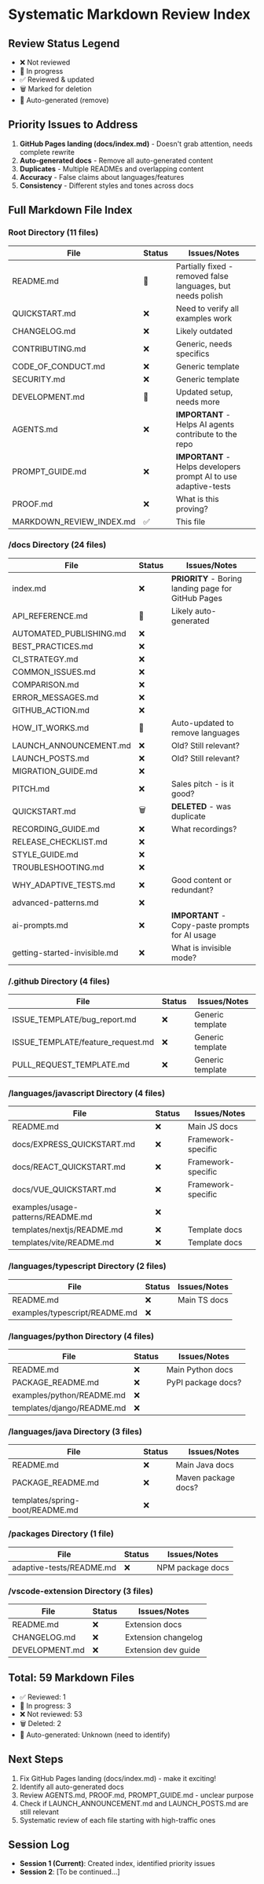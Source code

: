 # Systematic Markdown Review Index

## Review Status Legend
- ❌ Not reviewed
- 🔄 In progress
- ✅ Reviewed & updated
- 🗑️ Marked for deletion
- 🤖 Auto-generated (remove)

## Priority Issues to Address
1. **GitHub Pages landing (docs/index.md)** - Doesn't grab attention, needs complete rewrite
2. **Auto-generated docs** - Remove all auto-generated content
3. **Duplicates** - Multiple READMEs and overlapping content
4. **Accuracy** - False claims about languages/features
5. **Consistency** - Different styles and tones across docs

## Full Markdown File Index

### Root Directory (11 files)
| File | Status | Issues/Notes |
|------|--------|--------------|
| README.md | 🔄 | Partially fixed - removed false languages, but needs polish |
| QUICKSTART.md | ❌ | Need to verify all examples work |
| CHANGELOG.md | ❌ | Likely outdated |
| CONTRIBUTING.md | ❌ | Generic, needs specifics |
| CODE_OF_CONDUCT.md | ❌ | Generic template |
| SECURITY.md | ❌ | Generic template |
| DEVELOPMENT.md | 🔄 | Updated setup, needs more |
| AGENTS.md | ❌ | **IMPORTANT** - Helps AI agents contribute to the repo |
| PROMPT_GUIDE.md | ❌ | **IMPORTANT** - Helps developers prompt AI to use adaptive-tests |
| PROOF.md | ❌ | What is this proving? |
| MARKDOWN_REVIEW_INDEX.md | ✅ | This file |

### /docs Directory (24 files)
| File | Status | Issues/Notes |
|------|--------|--------------|
| index.md | ❌ | **PRIORITY** - Boring landing page for GitHub Pages |
| API_REFERENCE.md | 🤖 | Likely auto-generated |
| AUTOMATED_PUBLISHING.md | ❌ | |
| BEST_PRACTICES.md | ❌ | |
| CI_STRATEGY.md | ❌ | |
| COMMON_ISSUES.md | ❌ | |
| COMPARISON.md | ❌ | |
| ERROR_MESSAGES.md | ❌ | |
| GITHUB_ACTION.md | ❌ | |
| HOW_IT_WORKS.md | 🔄 | Auto-updated to remove languages |
| LAUNCH_ANNOUNCEMENT.md | ❌ | Old? Still relevant? |
| LAUNCH_POSTS.md | ❌ | Old? Still relevant? |
| MIGRATION_GUIDE.md | ❌ | |
| PITCH.md | ❌ | Sales pitch - is it good? |
| QUICKSTART.md | 🗑️ | **DELETED** - was duplicate |
| RECORDING_GUIDE.md | ❌ | What recordings? |
| RELEASE_CHECKLIST.md | ❌ | |
| STYLE_GUIDE.md | ❌ | |
| TROUBLESHOOTING.md | ❌ | |
| WHY_ADAPTIVE_TESTS.md | ❌ | Good content or redundant? |
| advanced-patterns.md | ❌ | |
| ai-prompts.md | ❌ | **IMPORTANT** - Copy-paste prompts for AI usage |
| getting-started-invisible.md | ❌ | What is invisible mode? |

### /.github Directory (4 files)
| File | Status | Issues/Notes |
|------|--------|--------------|
| ISSUE_TEMPLATE/bug_report.md | ❌ | Generic template |
| ISSUE_TEMPLATE/feature_request.md | ❌ | Generic template |
| PULL_REQUEST_TEMPLATE.md | ❌ | Generic template |

### /languages/javascript Directory (4 files)
| File | Status | Issues/Notes |
|------|--------|--------------|
| README.md | ❌ | Main JS docs |
| docs/EXPRESS_QUICKSTART.md | ❌ | Framework-specific |
| docs/REACT_QUICKSTART.md | ❌ | Framework-specific |
| docs/VUE_QUICKSTART.md | ❌ | Framework-specific |
| examples/usage-patterns/README.md | ❌ | |
| templates/nextjs/README.md | ❌ | Template docs |
| templates/vite/README.md | ❌ | Template docs |

### /languages/typescript Directory (2 files)
| File | Status | Issues/Notes |
|------|--------|--------------|
| README.md | ❌ | Main TS docs |
| examples/typescript/README.md | ❌ | |

### /languages/python Directory (4 files)
| File | Status | Issues/Notes |
|------|--------|--------------|
| README.md | ❌ | Main Python docs |
| PACKAGE_README.md | ❌ | PyPI package docs? |
| examples/python/README.md | ❌ | |
| templates/django/README.md | ❌ | |

### /languages/java Directory (3 files)
| File | Status | Issues/Notes |
|------|--------|--------------|
| README.md | ❌ | Main Java docs |
| PACKAGE_README.md | ❌ | Maven package docs? |
| templates/spring-boot/README.md | ❌ | |

### /packages Directory (1 file)
| File | Status | Issues/Notes |
|------|--------|--------------|
| adaptive-tests/README.md | ❌ | NPM package docs |

### /vscode-extension Directory (3 files)
| File | Status | Issues/Notes |
|------|--------|--------------|
| README.md | ❌ | Extension docs |
| CHANGELOG.md | ❌ | Extension changelog |
| DEVELOPMENT.md | ❌ | Extension dev guide |

## Total: 59 Markdown Files
- ✅ Reviewed: 1
- 🔄 In progress: 3
- ❌ Not reviewed: 53
- 🗑️ Deleted: 2
- 🤖 Auto-generated: Unknown (need to identify)

## Next Steps
1. Fix GitHub Pages landing (docs/index.md) - make it exciting!
2. Identify all auto-generated docs
3. Review AGENTS.md, PROOF.md, PROMPT_GUIDE.md - unclear purpose
4. Check if LAUNCH_ANNOUNCEMENT.md and LAUNCH_POSTS.md are still relevant
5. Systematic review of each file starting with high-traffic ones

## Session Log
- **Session 1 (Current)**: Created index, identified priority issues
- **Session 2**: [To be continued...]